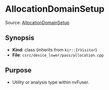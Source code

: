 # AllocationDomainSetup

Source: [AllocationDomainSetup](../../../csrc/device_lower/pass/allocation.cpp)

## Synopsis
- **Kind**: class (inherits from `kir::IrVisitor`)
- **File**: `csrc/device_lower/pass/allocation.cpp`

## Purpose
- Utility or analysis type within nvFuser.
